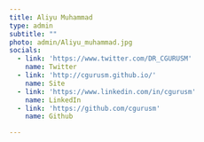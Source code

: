 ```yaml
---
title: Aliyu Muhammad
type: admin
subtitle: ""
photo: admin/Aliyu_muhammad.jpg
socials:
  - link: 'https://www.twitter.com/DR_CGURUSM'
    name: Twitter
  - link: 'http://cgurusm.github.io/'
    name: Site
  - link: 'https://www.linkedin.com/in/cgurusm'
    name: LinkedIn
  - link: 'https://github.com/cgurusm'
    name: Github

---
```

